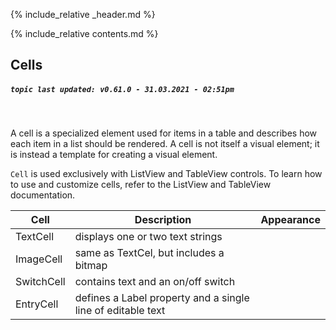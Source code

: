 {% include_relative _header.md %}

{% include_relative contents.md %}

Cells 
------
##### `topic last updated: v0.61.0 - 31.03.2021 - 02:51pm`
<br /> 

A cell is a specialized element used for items in a table and describes how each item in a list should be rendered. A cell is not itself a visual element; it is instead a template for creating a visual element.

`Cell` is used exclusively with ListView and TableView controls. To learn how to use and customize cells, refer to the ListView and TableView documentation.

| Cell       | Description                                                 | Appearance |
|------------|-------------------------------------------------------------|------------|
| TextCell   | displays one or two text strings                            |            |
| ImageCell  | same as TextCel, but includes a bitmap                      |            |
| SwitchCell | contains text and an on/off switch                          |            |
| EntryCell  | defines a Label property and a single line of editable text |            |